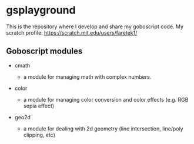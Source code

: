 # gsplayground
This is the repository where I develop and share my goboscript code. My scratch profile: https://scratch.mit.edu/users/faretek1/

## Goboscript modules
- cmath
    - a module for managing math with complex numbers.

- color
    - a module for managing color conversion and color effects (e.g. RGB sepia effect)

- geo2d
    - a module for dealing with 2d geometry (line intersection, line/poly clipping, etc)
    